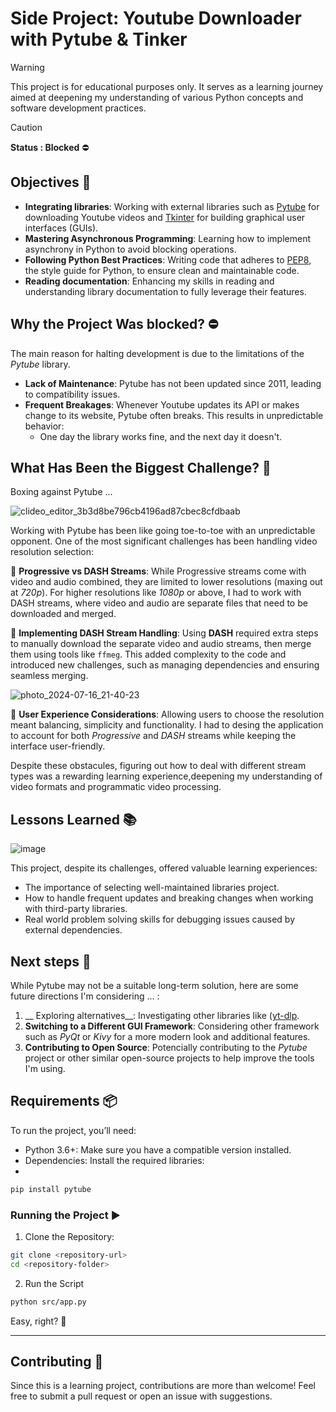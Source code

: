 # Side Project: Youtube Downloader with Pytube & Tinker

> [!WARNING]
This project is for educational purposes only. It serves as a learning journey aimed at deepening my understanding of various Python concepts and software development practices.


> [!CAUTION]
__Status : Blocked__ ⛔

## Objectives 🎯

- __Integrating libraries__: Working with external libraries such as [Pytube](https://github.com/pytube/pytube) for downloading Youtube videos and [Tkinter](https://docs.python.org/es/3/library/tkinter.html) for building graphical user interfaces (GUIs).
- __Mastering Asynchronous Programming__: Learning how to implement asynchrony in Python to avoid blocking operations.
- __Following Python Best Practices__: Writing code that adheres to [PEP8](https://peps.python.org/pep-0008/), the style guide for Python, to ensure clean and maintainable code.
- __Reading documentation__: Enhancing my skills in reading and understanding library documentation to fully leverage their features. 

## Why the Project Was blocked? ⛔
The main reason for halting development is due to the limitations of the *Pytube* library.
- __Lack of Maintenance__: Pytube has not been updated since 2011, leading to compatibility issues.
- __Frequent Breakages__: Whenever Youtube updates its API or makes change to its website, Pytube often breaks. This results in unpredictable behavior:
  - One day the library works fine, and the next day it doesn't.


## What Has Been the Biggest Challenge? 🗿
Boxing against Pytube ...

![clideo_editor_3b3d8be796cb4196ad87cbec8cfdbaab](https://github.com/user-attachments/assets/d23c9e3b-3e4f-4931-8dd0-5aed7c380251)

Working with Pytube has been like going toe-to-toe with an unpredictable opponent. One of the most significant challenges has been handling video resolution selection:

🥊 __Progressive vs DASH Streams__: While Progressive streams come with video and audio combined, they are limited to lower resolutions (maxing out at _720p_). For higher resolutions like _1080p_ or above, I had to work with DASH streams, where video and audio are separate files that need to be downloaded and merged.

🥊 __Implementing DASH Stream Handling__: Using __DASH__ required extra steps to manually download the separate video and audio streams, then merge them using tools like `ffmeg`. This added complexity to the code and introduced new challenges, such as managing dependencies and ensuring seamless merging.


![photo_2024-07-16_21-40-23](https://github.com/user-attachments/assets/73037ab8-cd9c-4a65-8447-7abca4df94a3)


🥊 __User Experience Considerations__: Allowing users to choose the resolution meant balancing, simplicity and functionality. I had to desing the application to account for both _Progressive_ and _DASH_ streams while keeping the interface user-friendly.


Despite these obstacules, figuring out how to deal with different stream types was a rewarding learning experience,deepening my understanding of video formats and programmatic video processing.

## Lessons Learned 📚

![image](https://github.com/user-attachments/assets/845cd57a-3366-45f5-bfa5-6d635aeceb97)

This project, despite its challenges, offered valuable learning experiences:

- The importance of selecting well-maintained libraries project.
- How to handle frequent updates and breaking changes when working with third-party libraries.
- Real world problem solving skills for debugging issues caused by external dependencies.


## Next steps 🚀

While Pytube may not be a suitable long-term solution, here are some future directions I'm considering ... :
1. __ Exploring alternatives__: Investigating other libraries like ([yt-dlp](https://github.com/yt-dlp/yt-dlp).
2. __Switching to a Different GUI Framework__: Considering other framework such as _PyQt_ or _Kivy_ for a more modern look and additional features.
3. __Contributing to Open Source__: Potencially contributing to the _Pytube_ project or other similar open-source projects to help improve the tools I'm using.


## Requirements 📦

To run the project, you’ll need:

- Python 3.6+: Make sure you have a compatible version installed.
- Dependencies: Install the required libraries:
- 
```sh
pip install pytube
```

### Running the Project ▶️

1. Clone the Repository:

```sh
git clone <repository-url>
cd <repository-folder>
```

2. Run the Script
```sh
python src/app.py
```

Easy, right? 🤠

---

## Contributing 🤝

Since this is a learning project, contributions are more than welcome! Feel free to submit a pull request or open an issue with suggestions.

